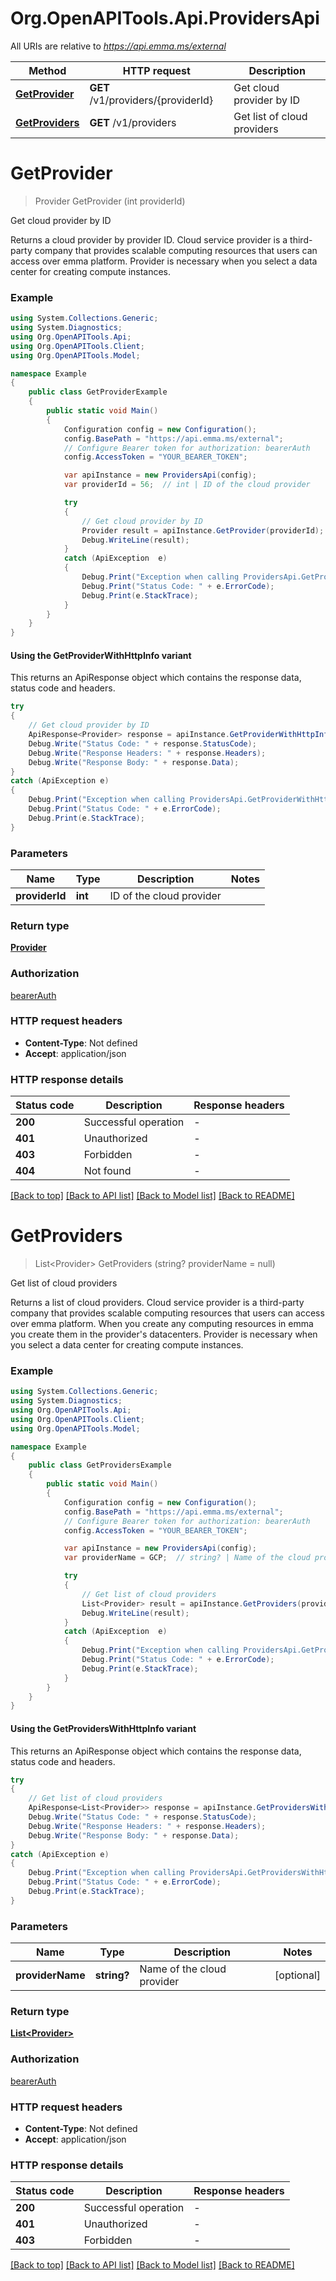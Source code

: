 # Org.OpenAPITools.Api.ProvidersApi

All URIs are relative to *https://api.emma.ms/external*

| Method | HTTP request | Description |
|--------|--------------|-------------|
| [**GetProvider**](ProvidersApi.md#getprovider) | **GET** /v1/providers/{providerId} | Get cloud provider by ID |
| [**GetProviders**](ProvidersApi.md#getproviders) | **GET** /v1/providers | Get list of cloud providers |

<a id="getprovider"></a>
# **GetProvider**
> Provider GetProvider (int providerId)

Get cloud provider by ID

Returns a cloud provider by provider ID. Cloud service provider is a third-party company that provides scalable computing resources that users can access over emma platform. Provider is necessary when you select a data center for creating compute instances. 

### Example
```csharp
using System.Collections.Generic;
using System.Diagnostics;
using Org.OpenAPITools.Api;
using Org.OpenAPITools.Client;
using Org.OpenAPITools.Model;

namespace Example
{
    public class GetProviderExample
    {
        public static void Main()
        {
            Configuration config = new Configuration();
            config.BasePath = "https://api.emma.ms/external";
            // Configure Bearer token for authorization: bearerAuth
            config.AccessToken = "YOUR_BEARER_TOKEN";

            var apiInstance = new ProvidersApi(config);
            var providerId = 56;  // int | ID of the cloud provider

            try
            {
                // Get cloud provider by ID
                Provider result = apiInstance.GetProvider(providerId);
                Debug.WriteLine(result);
            }
            catch (ApiException  e)
            {
                Debug.Print("Exception when calling ProvidersApi.GetProvider: " + e.Message);
                Debug.Print("Status Code: " + e.ErrorCode);
                Debug.Print(e.StackTrace);
            }
        }
    }
}
```

#### Using the GetProviderWithHttpInfo variant
This returns an ApiResponse object which contains the response data, status code and headers.

```csharp
try
{
    // Get cloud provider by ID
    ApiResponse<Provider> response = apiInstance.GetProviderWithHttpInfo(providerId);
    Debug.Write("Status Code: " + response.StatusCode);
    Debug.Write("Response Headers: " + response.Headers);
    Debug.Write("Response Body: " + response.Data);
}
catch (ApiException e)
{
    Debug.Print("Exception when calling ProvidersApi.GetProviderWithHttpInfo: " + e.Message);
    Debug.Print("Status Code: " + e.ErrorCode);
    Debug.Print(e.StackTrace);
}
```

### Parameters

| Name | Type | Description | Notes |
|------|------|-------------|-------|
| **providerId** | **int** | ID of the cloud provider |  |

### Return type

[**Provider**](Provider.md)

### Authorization

[bearerAuth](../README.md#bearerAuth)

### HTTP request headers

 - **Content-Type**: Not defined
 - **Accept**: application/json


### HTTP response details
| Status code | Description | Response headers |
|-------------|-------------|------------------|
| **200** | Successful operation |  -  |
| **401** | Unauthorized |  -  |
| **403** | Forbidden |  -  |
| **404** | Not found |  -  |

[[Back to top]](#) [[Back to API list]](../README.md#documentation-for-api-endpoints) [[Back to Model list]](../README.md#documentation-for-models) [[Back to README]](../README.md)

<a id="getproviders"></a>
# **GetProviders**
> List&lt;Provider&gt; GetProviders (string? providerName = null)

Get list of cloud providers

Returns a list of cloud providers. Cloud service provider is a third-party company that provides scalable computing resources that users can access over emma platform. When you create any computing resources in emma you create them in the provider's datacenters. Provider is necessary when you select a data center for creating compute instances. 

### Example
```csharp
using System.Collections.Generic;
using System.Diagnostics;
using Org.OpenAPITools.Api;
using Org.OpenAPITools.Client;
using Org.OpenAPITools.Model;

namespace Example
{
    public class GetProvidersExample
    {
        public static void Main()
        {
            Configuration config = new Configuration();
            config.BasePath = "https://api.emma.ms/external";
            // Configure Bearer token for authorization: bearerAuth
            config.AccessToken = "YOUR_BEARER_TOKEN";

            var apiInstance = new ProvidersApi(config);
            var providerName = GCP;  // string? | Name of the cloud provider (optional) 

            try
            {
                // Get list of cloud providers
                List<Provider> result = apiInstance.GetProviders(providerName);
                Debug.WriteLine(result);
            }
            catch (ApiException  e)
            {
                Debug.Print("Exception when calling ProvidersApi.GetProviders: " + e.Message);
                Debug.Print("Status Code: " + e.ErrorCode);
                Debug.Print(e.StackTrace);
            }
        }
    }
}
```

#### Using the GetProvidersWithHttpInfo variant
This returns an ApiResponse object which contains the response data, status code and headers.

```csharp
try
{
    // Get list of cloud providers
    ApiResponse<List<Provider>> response = apiInstance.GetProvidersWithHttpInfo(providerName);
    Debug.Write("Status Code: " + response.StatusCode);
    Debug.Write("Response Headers: " + response.Headers);
    Debug.Write("Response Body: " + response.Data);
}
catch (ApiException e)
{
    Debug.Print("Exception when calling ProvidersApi.GetProvidersWithHttpInfo: " + e.Message);
    Debug.Print("Status Code: " + e.ErrorCode);
    Debug.Print(e.StackTrace);
}
```

### Parameters

| Name | Type | Description | Notes |
|------|------|-------------|-------|
| **providerName** | **string?** | Name of the cloud provider | [optional]  |

### Return type

[**List&lt;Provider&gt;**](Provider.md)

### Authorization

[bearerAuth](../README.md#bearerAuth)

### HTTP request headers

 - **Content-Type**: Not defined
 - **Accept**: application/json


### HTTP response details
| Status code | Description | Response headers |
|-------------|-------------|------------------|
| **200** | Successful operation |  -  |
| **401** | Unauthorized |  -  |
| **403** | Forbidden |  -  |

[[Back to top]](#) [[Back to API list]](../README.md#documentation-for-api-endpoints) [[Back to Model list]](../README.md#documentation-for-models) [[Back to README]](../README.md)

